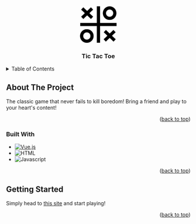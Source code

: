 <a id="readme-top"></a>

<!-- PROJECT LOGO -->
<br />
<div align="center">
  <a href="https://github.com/TheBigDiamond/TicTacToe">
    <img src="src/assets/icon.png" alt="Logo" width="100" height="100">
  </a>

<h3 align="center">Tic Tac Toe</h3>
</div>



<!-- TABLE OF CONTENTS -->
<details>
  <summary>Table of Contents</summary>
  <ol>
    <li>
      <a href="#about-the-project">About The Project</a>
      <ul>
        <li><a href="#built-with">Built With</a></li>
      </ul>
    </li>
    <li>
      <a href="#getting-started">Getting Started</a>
      <ul>
        <li><a href="#prerequisites">Prerequisites</a></li>
        <li><a href="#installation">Installation</a></li>
      </ul>
    </li>
    <li><a href="#usage">Usage</a></li>
  </ol>
</details>



<!-- ABOUT THE PROJECT -->
## About The Project

The classic game that never fails to kill boredom! Bring a friend and play to your heart's content!

<p align="right">(<a href="#readme-top">back to top</a>)</p>

### Built With

* [![Vue.js]][Vue-url]
* ![HTML]
* ![Javascript]

<p align="right">(<a href="#readme-top">back to top</a>)</p>

<!-- GETTING STARTED -->
## Getting Started

Simply head to [this site](https://tictactoe-s2i.netlify.app/) and start playing!
<p align="right">(<a href="#readme-top">back to top</a>)</p>

<!-- MARKDOWN LINKS & IMAGES -->
[Vue.js]: https://img.shields.io/badge/Vue.js-35495E?style=for-the-badge&logo=vuedotjs&logoColor=4FC08D
[Vue-url]: https://vuejs.org/
[HTML]: https://shields.io/badge/HTML-%E2%98%85%E2%98%85%E2%98%85%E2%98%85%E2%98%85-f06529?logo=html5&logoColor=white&labelColor=f06529
[Javascript]: https://shields.io/badge/JavaScript-F7DF1E?logo=JavaScript&logoColor=000&style=flat-square
